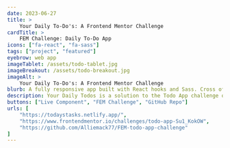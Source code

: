 ```yaml
---
date: 2023-06-27
title: >
    Your Daily To-Do's: A Frontend Mentor Challenge
cardTitle: >
    FEM Challenge: Daily To-Do App
icons: ["fa-react", "fa-sass"]
tags: ["project", "featured"]
eyebrow: web app
imageTablet: /assets/todo-tablet.jpg
imageBreakout: /assets/todo-breakout.jpg
imageAlt: >
    Your Daily To-Do's: A Frontend Mentor Challenge
blurb: A fully responsive app built with React hooks and Sass. Cross off your to-do list in style with this functional app, complete with a dark mode toggle.
description: Your Daily Todos is a solution to the Todo App challenge on Frontend Mentor. This is a fully responsive app built with React hooks and Sass. Users can add, delete, mark entries as complete, filter todos by status and clear all completed todos. The dark mode toggle was created using Sass mixins, lists and variables. I also used local storage to store user todos between page renders.
buttons: ["Live Component", "FEM Challenge", "GitHub Repo"]
urls: [
    "https://todaystasks.netlify.app/",
    "https://www.frontendmentor.io/challenges/todo-app-Su1_KokOW",
    "https://github.com/Alliemack77/FEM-todo-app-challenge"
]
---
```


